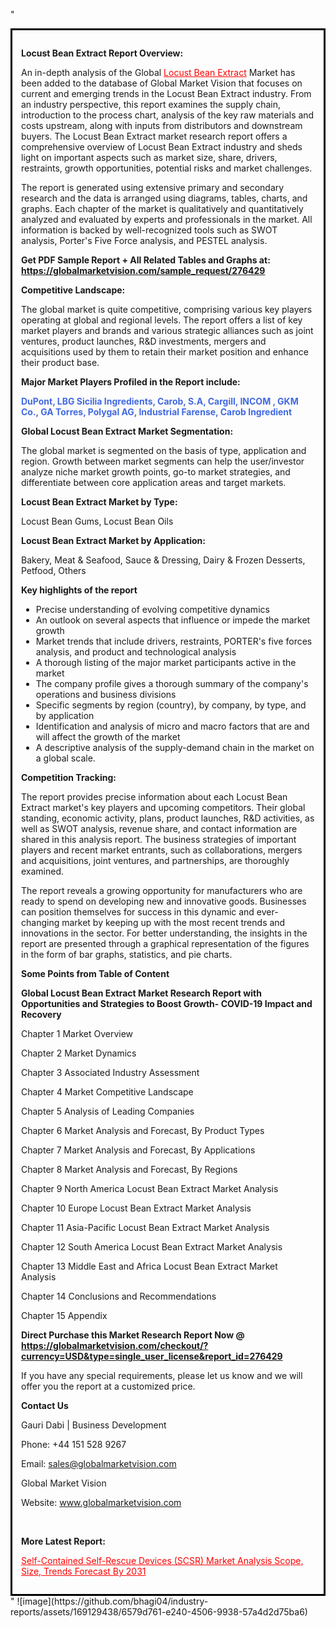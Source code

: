 "<div style='border: 3px solid black; padding: 1em;'>

<strong>Locust Bean Extract Report Overview:</strong>

An in-depth analysis of the Global <a style='color: #ff0000;' href='https://globalmarketvision.com/reports/global-locust-bean-extract-market/276429'>Locust Bean Extract</a> Market has been added to the database of Global Market Vision that focuses on current and emerging trends in the Locust Bean Extract industry. From an industry perspective, this report examines the supply chain, introduction to the process chart, analysis of the key raw materials and costs upstream, along with inputs from distributors and downstream buyers. The Locust Bean Extract market research report offers a comprehensive overview of Locust Bean Extract industry and sheds light on important aspects such as market size, share, drivers, restraints, growth opportunities, potential risks and market challenges.

The report is generated using extensive primary and secondary research and the data is arranged using diagrams, tables, charts, and graphs. Each chapter of the market is qualitatively and quantitatively analyzed and evaluated by experts and professionals in the market. All information is backed by well-recognized tools such as SWOT analysis, Porter's Five Force analysis, and PESTEL analysis.

<strong>Get PDF Sample Report + All Related Tables and Graphs at</strong><strong>:</strong><strong> <a style='color: #ff0000;' href='https://globalmarketvision.com/sample_request/276429?utm_source=linkedinPulse&utm_medium=SN&utm_campaign=SN'><strong>https://globalmarketvision.com/sample_request/276429</strong></a></strong>

<strong>Competitive Landscape:</strong>

The global market is quite competitive, comprising various key players operating at global and regional levels. The report offers a list of key market players and brands and various strategic alliances such as joint ventures, product launches, R&amp;D investments, mergers and acquisitions used by them to retain their market position and enhance their product base.

<strong>Major Market Players Profiled in the Report include:</strong>

<strong style='color: #4169e1;'>DuPont, LBG Sicilia Ingredients, Carob, S.A, Cargill, INCOM , GKM Co., GA Torres, Polygal AG, Industrial Farense, Carob Ingredient</strong>

<strong>Global Locust Bean Extract Market Segmentation:</strong>

The global market is segmented on the basis of type, application and region. Growth between market segments can help the user/investor analyze niche market growth points, go-to market strategies, and differentiate between core application areas and target markets.

<strong>Locust Bean Extract Market by Type</strong><strong>:</strong>

Locust Bean Gums, Locust Bean Oils

<strong>Locust Bean Extract Market by</strong><strong> Application:</strong>

Bakery, Meat & Seafood, Sauce & Dressing, Dairy & Frozen Desserts, Petfood, Others

<strong>Key highlights of the report</strong>
<ul>
  <li>Precise understanding of evolving competitive dynamics</li>
  <li>An outlook on several aspects that influence or impede the market growth</li>
  <li>Market trends that include drivers, restraints, PORTER's five forces analysis, and product and technological analysis</li>
  <li>A thorough listing of the major market participants active in the market</li>
  <li>The company profile gives a thorough summary of the company's operations and business divisions</li>
  <li>Specific segments by region (country), by company, by type, and by application</li>
  <li>Identification and analysis of micro and macro factors that are and will affect the growth of the market</li>
  <li>A descriptive analysis of the supply-demand chain in the market on a global scale.</li>
</ul>
<strong>Competition Tracking:</strong>

The report provides precise information about each Locust Bean Extract market's key players and upcoming competitors. Their global standing, economic activity, plans, product launches, R&amp;D activities, as well as SWOT analysis, revenue share, and contact information are shared in this analysis report. The business strategies of important players and recent market entrants, such as collaborations, mergers and acquisitions, joint ventures, and partnerships, are thoroughly examined.

The report reveals a growing opportunity for manufacturers who are ready to spend on developing new and innovative goods. Businesses can position themselves for success in this dynamic and ever-changing market by keeping up with the most recent trends and innovations in the sector. For better understanding, the insights in the report are presented through a graphical representation of the figures in the form of bar graphs, statistics, and pie charts.

<strong>Some Points from Table of Content</strong>

<strong>Global Locust Bean Extract Market Research Report with Opportunities and Strategies to Boost Growth- COVID-19 Impact and Recovery</strong>

Chapter 1 Market Overview

Chapter 2 Market Dynamics

Chapter 3 Associated Industry Assessment

Chapter 4 Market Competitive Landscape

Chapter 5 Analysis of Leading Companies

Chapter 6 Market Analysis and Forecast, By Product Types

Chapter 7 Market Analysis and Forecast, By Applications

Chapter 8 Market Analysis and Forecast, By Regions

Chapter 9 North America Locust Bean Extract Market Analysis

Chapter 10 Europe Locust Bean Extract Market Analysis

Chapter 11 Asia-Pacific Locust Bean Extract Market Analysis

Chapter 12 South America Locust Bean Extract Market Analysis

Chapter 13 Middle East and Africa Locust Bean Extract Market Analysis

Chapter 14 Conclusions and Recommendations

Chapter 15 Appendix

<strong>Direct Purchase this Market Research Report Now @ <a style='color: #ff0000;' href='https://globalmarketvision.com/checkout/?currency=USD&type=single_user_license&report_id=276429?utm_source=linkedinPulse&utm_medium=SN&utm_campaign=SN'><strong>https://globalmarketvision.com/checkout/?currency=USD&type=single_user_license&report_id=276429</strong></a></strong>

If you have any special requirements, please let us know and we will offer you the report at a customized price.
<p id='ember58' class='ember-view reader-content-blocks__paragraph'><strong>Contact Us</strong></p>
<p id='ember59' class='ember-view reader-content-blocks__paragraph'>Gauri Dabi | Business Development</p>
<p id='ember60' class='ember-view reader-content-blocks__paragraph'>Phone: +44 151 528 9267</p>
Email: <a href='mailto:sales@globalmarketvision.com'>sales@globalmarketvision.com</a>

Global Market Vision

Website: <a href='http://www.globalmarketvision.com/'>www.globalmarketvision.com</a>

&nbsp;

<strong>More Latest Report:</strong>

<a style='color: #ff0000;' href='https://www.linkedin.com/pulse/self-contained-self-rescue-devices-scsr-market-analysis-neha-more-hiief?trackingId=XXDAoiXKx3jTIdLfc0MsEg%3D%3D&lipi=urn%3Ali%3Apage%3Ad_flagship3_profile_view_base_recent_activity_content_view%3BbGYM6eJFSy6QilYzzsPe9g%3D%3D'>Self-Contained Self-Rescue Devices (SCSR) Market Analysis Scope, Size, Trends Forecast By 2031</a>

</div>"
![image](https://github.com/bhagi04/industry-reports/assets/169129438/6579d761-e240-4506-9938-57a4d2d75ba6)
